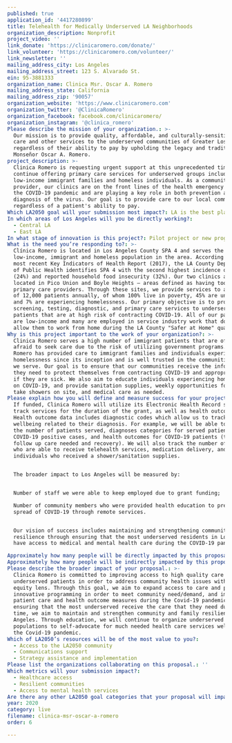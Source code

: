 ```yaml
---
published: true
application_id: '4417280899'
title: Telehealth for Medically Underserved LA Neighborhoods
organization_description: Nonprofit
project_video: ''
link_donate: 'https://clinicaromero.com/donate/'
link_volunteer: 'https://clinicaromero.com/volunteer/'
link_newsletter: ''
mailing_address_city: Los Angeles
mailing_address_street: 123 S. Alvarado St.
ein: 95-3881333
organization_name: Clinica Msr. Oscar A. Romero
mailing_address_state: California
mailing_address_zip: '90057'
organization_website: 'https://www.clinicaromero.com'
organization_twitter: '@ClinicaRomero'
organization_facebook: facebook.com/clinicaromero/
organization_instagram: '@clinica_romero'
Please describe the mission of your organization.: >-
  Our mission is to provide quality, affordable, and culturally-sensitive health
  care and other services to the underserved communities of Greater Los Angeles
  regardless of their ability to pay by upholding the legacy and tradition of
  Monseñor Oscar A. Romero.
project_description: >-
  Clinica Romero is requesting urgent support at this unprecedented time to
  continue offering primary care services for underserved groups including
  low-income immigrant families and homeless individuals. As a community health
  provider, our clinics are on the front lines of the health emergency caused by
  the COVID-19 pandemic and are playing a key role in both prevention and
  diagnosis of the virus. Our goal is to provide care to our local community
  regardless of a patient's ability to pay.
Which LA2050 goal will your submission most impact?: LA is the best place to LIVE
In which areas of Los Angeles will you be directly working?:
  - Central LA
  - East LA
In what stage of innovation is this project?: Pilot project or new program (testing or implementing a new idea)
What is the need you’re responding to?: >-
  Clínica Romero is located in Los Angeles County SPA 4 and serves the
  low-income, immigrant and homeless population in the area. According to the
  most recent Key Indicators of Health Report (2017), the LA County Department
  of Public Health identifies SPA 4 with the second highest incidence of poverty
  (24%) and reported household food insecurity (32%). Our two clinics are
  located in Pico Union and Boyle Heights – areas defined as having too few
  primary care providers. Through these sites, we provide services to an average
  of 12,000 patients annually, of whom 100% live in poverty, 45% are uninsured,
  and 7% are experiencing homelessness. Our primary objective is to provide
  screening, testing, diagnostic, and primary care services to underserved
  patients that are at high risk of contracting COVID-19. All of our patients
  are low-income and many are employed in service industry work that does not
  allow them to work from home during the LA County "Safer at Home" quarantine.
Why is this project important to the work of your organization?: >-
  Clinica Romero serves a high number of immigrant patients that are often
  afraid to seek care due to the risk of utilizing government programs. Clinica
  Romero has provided care to immigrant families and individuals experiencing
  homelessness since its inception and is well trusted in the communities that
  we serve. Our goal is to ensure that our communities receive the information
  they need to protect themselves from contracting COVID-19 and appropriate care
  if they are sick. We also aim to educate individuals experiencing homelessness
  on COVID-19, and provide sanitation supplies, weekly opportunities for them to
  take showers on site, and medical care as needed.
Please explain how you will define and measure success for your project.: >+
  If funded, Clinica Romero will utilize its Electronic Health Record system to
  track services for the duration of the grant, as well as health outcomes.
  Health outcome data includes diagnostic codes which allow us to track patient
  wellbeing related to their diagnosis. For example, we will be able to track
  the number of patients served, diagnoses categories for served patients,
  COVID-19 positive cases, and health outcomes for COVID-19 patients (type of
  follow up care needed and recovery). We will also track the number of patients
  who are able to receive telehealth services, medication delivery, and homeless
  individuals who received a shower/sanitation supplies.


  The broader impact to Los Angeles will be measured by: 


  Number of staff we were able to keep employed due to grant funding;

  Number of community members who were provided health education to prevent the
  spread of COVID-19 through remote services.


  Our vision of success includes maintaining and strengthening community
  resilience through ensuring that the most underserved residents in Los Angeles
  have access to medical and mental health care during the COVID-19 pandemic.

Approximately how many people will be directly impacted by this proposal?: '350'
Approximately how many people will be indirectly impacted by this proposal?: '12000'
Please describe the broader impact of your proposal.: >-
  Clinica Romero is committed to improving access to high quality care for
  underserved patients in order to address community health issues with an
  equity lens. Through this goal, we aim to expand access to care and provide
  innovative programming in order to meet community need/demand, and improve
  patient care and health outcome measures during the Covid-19 pandemic. By
  ensuring that the most underserved receive the care that they need during this
  time, we aim to maintain and strengthen community and family resilience in Los
  Angeles. Through education, we will continue to organize underserved
  populations to self-advocate for much needed health care services well beyond
  the Covid-19 pandemic. 
Which of LA2050’s resources will be of the most value to you?:
  - Access to the LA2050 community
  - Communications support
  - Strategy assistance and implementation
Please list the organizations collaborating on this proposal.: ''
Which metrics will your submission impact?:
  - Healthcare access
  - Resilient communities
  - Access to mental health services
Are there any other LA2050 goal categories that your proposal will impact?: []
year: 2020
category: live
filename: clinica-msr-oscar-a-romero
order: 6

---
```

